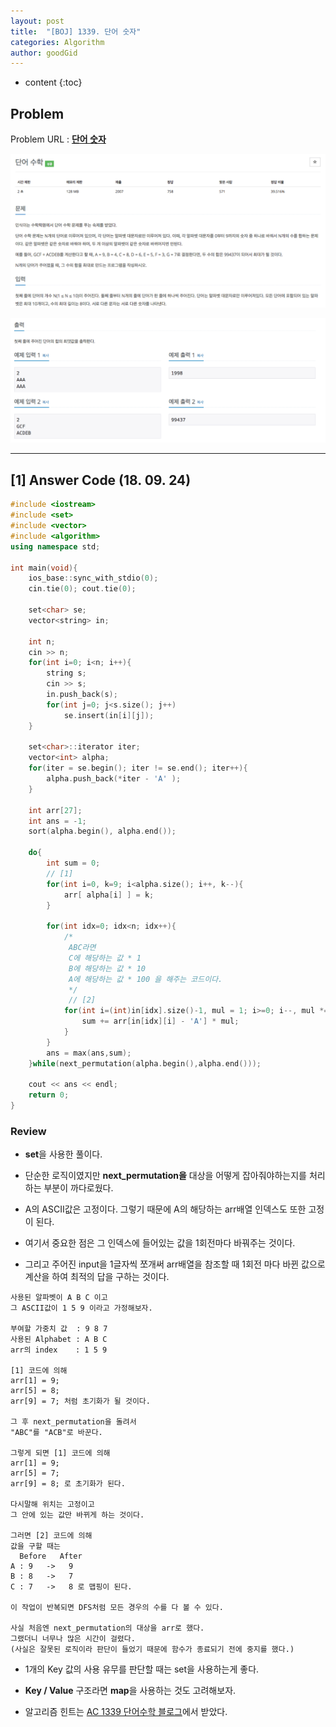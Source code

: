 ```yaml
---
layout: post
title:  "[BOJ] 1339. 단어 숫자"
categories: Algorithm
author: goodGid
---
```

* content
{:toc}

## Problem

Problem URL : **[단어 숫자](https://www.acmicpc.net/problem/1339)**












![](/assets/img/algorithm/1339_1.png)

![](/assets/img/algorithm/1339_2.png)

---


## [1] Answer Code (18. 09. 24)

``` cpp
#include <iostream>
#include <set>
#include <vector>
#include <algorithm>
using namespace std;

int main(void){
    ios_base::sync_with_stdio(0);
    cin.tie(0); cout.tie(0);
    
    set<char> se;
    vector<string> in;
    
    int n;
    cin >> n;
    for(int i=0; i<n; i++){
        string s;
        cin >> s;
        in.push_back(s);
        for(int j=0; j<s.size(); j++)
            se.insert(in[i][j]);
    }
    
    set<char>::iterator iter;
    vector<int> alpha;
    for(iter = se.begin(); iter != se.end(); iter++){
        alpha.push_back(*iter - 'A' );
    }

    int arr[27];
    int ans = -1;
    sort(alpha.begin(), alpha.end());
    
    do{
        int sum = 0;
        // [1]
        for(int i=0, k=9; i<alpha.size(); i++, k--){
            arr[ alpha[i] ] = k;
        }
    
        for(int idx=0; idx<n; idx++){
            /*
             ABC라면
             C에 해당하는 값 * 1
             B에 해당하는 값 * 10
             A에 해당하는 값 * 100 을 해주는 코드이다.
             */
             // [2]
            for(int i=(int)in[idx].size()-1, mul = 1; i>=0; i--, mul *= 10){
                sum += arr[in[idx][i] - 'A'] * mul;
            }
        }
        ans = max(ans,sum);
    }while(next_permutation(alpha.begin(),alpha.end()));
    
    cout << ans << endl;
    return 0;
}
```

### Review

* **set**을 사용한 풀이다.

* 단순한 로직이였지만 **next_permutation을** 대상을 어떻게 잡아줘야하는지를 처리하는 부분이 까다로웠다.

* A의 ASCII값은 고정이다. 그렇기 때문에 A의 해당하는 arr배열 인덱스도 또한 고정이 된다.

* 여기서 중요한 점은 그 인덱스에 들어있는 값을 1회전마다 바꿔주는 것이다.

* 그리고 주어진 input을 1글자씩 쪼개써 arr배열을 참조할 때 1회전 마다 바뀐 값으로 계산을 하여 최적의 답을 구하는 것이다.

```
사용된 알파벳이 A B C 이고
그 ASCII값이 1 5 9 이라고 가정해보자.

부여할 가중치 값  : 9 8 7 
사용된 Alphabet : A B C
arr의 index    : 1 5 9

[1] 코드에 의해 
arr[1] = 9;
arr[5] = 8;
arr[9] = 7; 처럼 초기화가 될 것이다.

그 후 next_permutation을 돌려서
"ABC"를 "ACB"로 바꾼다.

그렇게 되면 [1] 코드에 의해 
arr[1] = 9;
arr[5] = 7;
arr[9] = 8; 로 초기화가 된다.

다시말해 위치는 고정이고
그 안에 있는 값만 바뀌게 하는 것이다.

그러면 [2] 코드에 의해 
값을 구할 때는 
  Before   After
A : 9   ->   9
B : 8   ->   7
C : 7   ->   8 로 맵핑이 된다.

이 작업이 반복되면 DFS처럼 모든 경우의 수를 다 볼 수 있다.

사실 처음엔 next_permutation의 대상을 arr로 했다.
그랬더니 너무나 많은 시간이 걸렸다. 
(사실은 잘못된 로직이라 판단이 들었기 때문에 함수가 종료되기 전에 중지를 했다.)
```

* 1개의 Key 값의 사용 유무를 판단할 때는 set을 사용하는게 좋다. 

* **Key / Value** 구조라면 **map**을 사용하는 것도 고려해보자.

* 알고리즘 힌트는 [AC 1339 단어수학 블로그](http://redsalmon.tistory.com/83)에서 받았다.